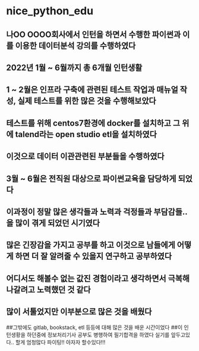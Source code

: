 # nice_python_edu
## 나OO OOOO회사에서 인턴을 하면서 수행한 파이썬과 이를 이용한 데이터분석 강의를 수행하였다
## 2022년 1월 ~ 6월까지 총 6개월 인턴생활
## 1 ~ 2월은 인프라 구축에 관련된 테스트 작업과 매뉴얼 작성, 실제 테스트를 위한 많은 것을 수행해보았다
## 테스트를 위해 centos7환경에 docker를 설치하고 그 위에 talend라는 open studio etl을 설치하였다
## 이것으로 데이터 이관관련된 부분들을 수행하였다
## 3월 ~ 6월은 전직원 대상으로 파이썬교육을 담당하게 되었다
## 이과정이 정말 많은 생각들과 노력과 걱정들과 부담감들.. 을 많이 겪게 되었던 시기였다
## 많은 긴장감을 가지고 공부를 하고 이것으로 남들에게 어떻게 하면 더 잘 알려줄 수 있을지 연구하고 공부하였다
## 어디서도 해볼수 없는 값진 경험이라고 생각하면서 극복해나갈려고 노력했던 것 같다
## 많이 서툴었지만 이부분으로 많은 것을 배웠다
##그밖에도 gitlab, bookstack, etl 등등에 대해 많은 것을 배운 시간이었다
##이 인턴생황을 하던중에 정보처리기사 공부도 병행하여 필기합격을 하였다 실기를 앞두고있다.. 할게 엄청많다 파이팅!! 아자자 할수있다!!! 

